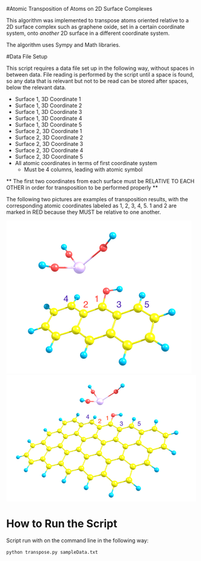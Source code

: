 #Atomic Transposition of Atoms on 2D Surface Complexes 

This algorithm was implemented to transpose atoms oriented relative to a 2D surface complex such as graphene oxide, set in a certain coordinate system, onto *another* 2D surface in a different coordinate system.

The algorithm uses Sympy and Math libraries.

#Data File Setup 

This script requires a data file set up in the following way, without spaces in between data.  File reading is performed by the script until a space is found, so any data that is relevant but not to be read can be stored after spaces, below the relevant data.  

- Surface 1, 3D Coordinate 1
- Surface 1, 3D Coordinate 2
- Surface 1, 3D Coordinate 3
- Surface 1, 3D Coordinate 4
- Surface 1, 3D Coordinate 5
- Surface 2, 3D Coordinate 1
- Surface 2, 3D Coordinate 2
- Surface 2, 3D Coordinate 3
- Surface 2, 3D Coordinate 4
- Surface 2, 3D Coordinate 5
- All atomic coordinates in terms of first coordinate system
	- Must be 4 columns, leading with atomic symbol 

** The first two coordinates from each surface must be RELATIVE TO EACH OTHER in order for transposition to be performed properly **

The following two pictures are examples of transposition results, with the corresponding atomic coordinates labeled as 1, 2, 3, 4, 5.  1 and 2 are marked in RED because they MUST be relative to one another. 

![OH_3_Th](OH_3_Th.png)
![OH_15_Th](OH_15_Th.png)

# How to Run the Script 
Script run with on the command line in the following way:

```python 
python transpose.py sampleData.txt 
```

